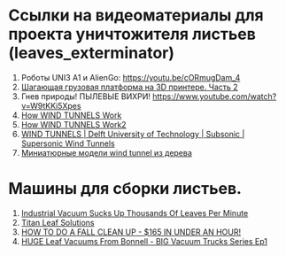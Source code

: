 # Ссылки на видеоматериалы для проекта уничтожителя листьев (leaves_exterminator)
1. Роботы UNI3 A1 и AlienGo: https://youtu.be/cORmugDam_4
2. [Шагающая грузовая платформа на 3D принтере. Часть 2](https://www.youtube.com/watch?v=C_nxCPMWlyc)
3. Гнев природы! ПЫЛЕВЫЕ ВИХРИ! https://www.youtube.com/watch?v=W9tKKi5Xpes
4. [How WIND TUNNELS Work](https://www.youtube.com/watch?v=KC0E0wU6inU)
5. [How WIND TUNNELS Work2](https://youtu.be/L1AYo9Mk1EI) 
6. [WIND TUNNELS | Delft University of Technology | Subsonic | Supersonic Wind Tunnels](https://www.youtube.com/watch?v=P0XzOsalLhk)
7. [Миниатюрные модели wind tunnel из дерева](https://www.youtube.com/watch?v=GrsXV_zD_Do)

# Машины для сборки листьев.
1. [Industrial Vacuum Sucks Up Thousands Of Leaves Per Minute](https://www.youtube.com/watch?v=WeCmKPCtYLw)
2. [Titan Leaf Solutions](https://youtu.be/DYlqoOSGh_w)
3. [HOW TO DO A FALL CLEAN UP - $165 IN UNDER AN HOUR!](https://youtu.be/rxKeS-Bjc2s)
4. [HUGE Leaf Vacuums From Bonnell - BIG Vacuum Trucks Series Ep1](https://www.youtube.com/watch?v=Y9xnhKAuh_Y)


